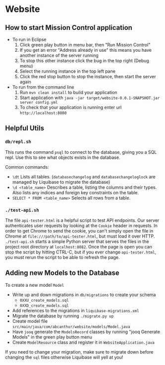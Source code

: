 # Website

## How to start Mission Control application

- To run in Eclipse
  1. Click green play button in menu bar, then "Run Mission Control"
  1. If you get an error "Address already in use" this means you have another
     instance of the server running
  1. To stop this other instance click the bug in the top right (Debug menu)
  1. Select the running instance in the top left pane
  1. Click the red stop button to stop the instance, then start the server again
- To run from the command line
  1. Run `mvn clean install` to build your application
  1. Start application with `java -jar target/website-0.0.1-SNAPSHOT.jar server config.yml`
  1. To check that your application is running enter url `http://localhost:8080`

## Helpful Utils

### `db/repl.sh`

This runs the command `psql` to connect to the database, giving you a SQL repl.
Use this to see what objects exists in the database.

Common commands:
- `\dt` Lists all tables. (`databasechangelog` and `databasechangeloglock` are
  managed by Liquibase to migrate the database)
- `\d <table_name>` Describes a table, listing the columns and their types. Also
  lists any indices and foreign key constraints on the table.
- `SELECT * FROM <table_name>` Selects all rows from a table.

### `./test-api.sh`

The file `api-tester.html` is a helpful script to test API endpoints. Our server
authenticates user requests by looking at the `Cookie` header in requests. In
order to get Chrome to send the cookie, you can't simply open the file in Chrome
at `file:///path/to/api-tester.html`, but must load it over HTTP.
`./test-api.sh` starts a simple Python server that serves the files in the
project root directory at `localhost:8082`. Once the page is open you can stop
the script by hitting CTRL-C, but if you ever change `api-tester.html`, you must
rerun the script to be able to refresh the page.

## Adding new Models to the Database

To create a new model `Model`
- Write up and down migrations in `db/migrations` to create your schema
  - `0XXU_create_models.sql`
  - `0XXD_create_models.sql`
- Add references to the migrations in `liquibase-migrations.xml`
- Migrate the database by running `./migrate.py up`
- Create model file `src/main/java/com/abcanthur/website/models/Model.java`
- Have `jooq` generate the `ModelsRecord` classes by running "jooq Generate
  Models" in the green play button menu
- Create `ModelResource` class and register it in `WebsiteApplication.java`

If you need to change your migration, make sure to migrate down before changing
the `sql` files otherwise Liquibase will yell at you!

